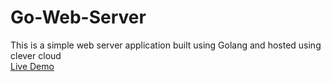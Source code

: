 # Go-Web-Server
This is a simple web server application built using Golang and hosted using clever cloud \
<a href="https://go-easy-server.cleverapps.io/" target="_blank">Live Demo</a>
